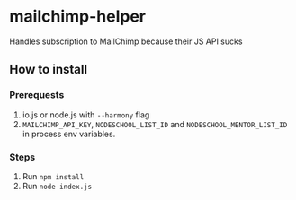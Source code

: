 # mailchimp-helper
Handles subscription to MailChimp because their JS API sucks

## How to install

### Prerequests

1. io.js or node.js with `--harmony` flag
2. `MAILCHIMP_API_KEY`, `NODESCHOOL_LIST_ID` and `NODESCHOOL_MENTOR_LIST_ID` in 
process env variables.

### Steps

1. Run `npm install`
2. Run `node index.js`
